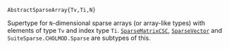 ```
AbstractSparseArray{Tv,Ti,N}
```

Supertype for `N`-dimensional sparse arrays (or array-like types) with elements of type `Tv` and index type `Ti`. [`SparseMatrixCSC`](@ref), [`SparseVector`](@ref) and `SuiteSparse.CHOLMOD.Sparse` are subtypes of this.
